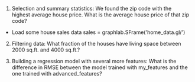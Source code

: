 1. Selection and summary statistics: We found the zip code with the highest average house price. What is the average house price of that zip code?

* Load some house sales data
sales = graphlab.SFrame('home_data.gl/')






2. Filtering data: What fraction of the houses have living space between 2000 sq.ft. and 4000 sq.ft.?

3. Building a regression model with several more features: What is the difference in RMSE between the model trained with my_features and the one trained with advanced_features?
